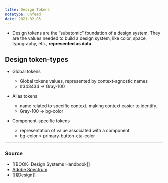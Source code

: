 ```yaml
---
title: Design Tokens
notetype: unfeed
date: 2021-02-05
---
```


- Design tokens are the “subatomic” foundation of a design system. They are the values needed to build a design system, like color, space, typography, etc., **represented as data.**

## Design token-types
- Global tokens
	- Global tokens values, represented by context-agnostic names
	- #343434 -> Gray-100

- Alias tokens 
	- name related to specific context, making context easier to identify. 
	- Gray-100 -> bg-color

- Component-specific tokens
	- representation of value associated with a component
	- bg-color > primary-button-cta-color

--- 

### Source
- [[BOOK- Design Systems Handbook]] 
- [Adobe Spectrum](https://spectrum.adobe.com/page/design-tokens/)
- [[§Design]]